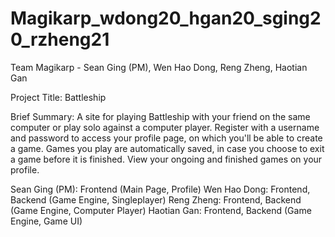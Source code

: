 # Magikarp_wdong20_hgan20_sging20_rzheng21

Team Magikarp - Sean Ging (PM), Wen Hao Dong, Reng Zheng, Haotian Gan

Project Title: Battleship

Brief Summary:
A site for playing Battleship with your friend on the same computer or play solo against a computer player. Register with a username and password to access your profile page, on which you'll be able to create a game. Games you play are automatically saved, in case you choose to exit a game before it is finished. View your ongoing and finished games on your profile.

Sean Ging (PM): Frontend (Main Page, Profile)
Wen Hao Dong: Frontend, Backend (Game Engine, Singleplayer)
Reng Zheng: Frontend, Backend (Game Engine, Computer Player)
Haotian Gan: Frontend, Backend (Game Engine, Game UI)
